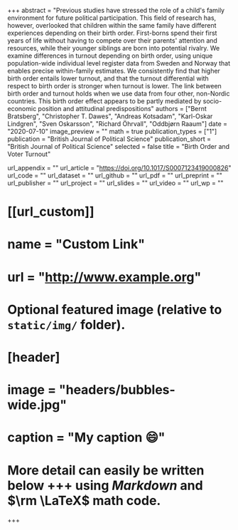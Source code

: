 +++
abstract = "Previous studies have stressed the role of a child's family environment for future political participation. This field of research has, however, overlooked that children within the same family have different experiences depending on their birth order. First-borns spend their first years of life without having to compete over their parents' attention and resources, while their younger siblings are born into potential rivalry. We examine differences in turnout depending on birth order, using unique population-wide individual level register data from Sweden and Norway that enables precise within-family estimates. We consistently find that higher birth order entails lower turnout, and that the turnout differential with respect to birth order is stronger when turnout is lower. The link between birth order and turnout holds when we use data from four other, non-Nordic countries. This birth order effect appears to be partly mediated by socio-economic position and attitudinal predispositions"
authors = ["Bernt Bratsberg", "Christopher T. Dawes", "Andreas Kotsadam", "Karl-Oskar Lindgren", "Sven Oskarsson", "Richard Öhrvall", "Oddbjørn Raaum"]
date = "2020-07-10"
image_preview = ""
math = true
publication_types = ["1"]
publication = "British Journal of Political Science"
publication_short = "British Journal of Political Science"
selected = false
title = "Birth Order and Voter Turnout"

url_appendix = ""
url_article = "https://doi.org/10.1017/S0007123419000826"
url_code = ""
url_dataset = ""
url_github = ""
url_pdf = ""
url_preprint = ""
url_publisher  = ""
url_project = ""
url_slides = ""
url_video = ""
url_wp = ""

# [[url_custom]]
# name = "Custom Link"
# url = "http://www.example.org"

# Optional featured image (relative to `static/img/` folder).
# [header]
# image = "headers/bubbles-wide.jpg"
# caption = "My caption :smile:"


# More detail can easily be written below +++ using *Markdown* and $\rm \LaTeX$ math code.
+++

